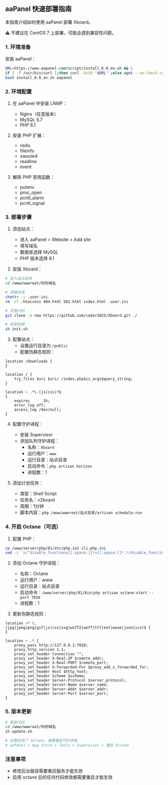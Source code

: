 ## aaPanel 快速部署指南

本指南介绍如何使用 aaPanel 部署 Xboard。

⚠️ 不建议在 CentOS 7 上部署，可能会遇到兼容性问题。

### 1. 环境准备

安装 aaPanel：
```bash
URL=https://www.aapanel.com/script/install_6.0_en.sh && \
if [ -f /usr/bin/curl ];then curl -ksSO "$URL" ;else wget --no-check-certificate -O install_6.0_en.sh "$URL";fi && \
bash install_6.0_en.sh aapanel
```

### 2. 环境配置

1. 在 aaPanel 中安装 LNMP：
   - Nginx（任意版本）
   - MySQL 5.7
   - PHP 8.1

2. 安装 PHP 扩展：
   - redis
   - fileinfo
   - swoole4
   - readline
   - event

3. 解除 PHP 禁用函数：
   - putenv
   - proc_open
   - pcntl_alarm
   - pcntl_signal

### 3. 部署步骤

1. 添加站点：
   - 进入 aaPanel > Website > Add site
   - 填写域名
   - 数据库选择 MySQL
   - PHP 版本选择 8.1

2. 安装 Xboard：
```bash
# 进入站点目录
cd /www/wwwroot/你的域名

# 清理目录
chattr -i .user.ini
rm -rf .htaccess 404.html 502.html index.html .user.ini

# 克隆代码
git clone -b new https://github.com/cedar2025/Xboard.git ./

# 安装依赖
sh init.sh
```

3. 配置站点：
   - 设置运行目录为 `/public`
   - 配置伪静态规则：
```nginx
location /downloads {
}

location / {  
    try_files $uri $uri/ /index.php$is_args$query_string;  
}

location ~ .*\.(js|css)?$
{
    expires      1h;
    error_log off;
    access_log /dev/null; 
}
```

4. 配置守护进程：
   - 安装 Supervisor
   - 添加队列守护进程：
     - 名称：`Xboard`
     - 运行用户：`www`
     - 运行目录：站点目录
     - 启动命令：`php artisan horizon`
     - 进程数：1

5. 添加计划任务：
   - 类型：Shell Script
   - 任务名：v2board
   - 周期：1分钟
   - 脚本内容：`php /www/wwwroot/站点目录/artisan schedule:run`

### 4. 开启 Octane（可选）

1. 配置 PHP：
```bash
cp /www/server/php/81/etc/php.ini cli-php.ini
sed -i 's/^disable_functions[[:space:]]*=[[:space:]]*.*/disable_functions=header,header_remove,headers_sent,http_response_code,setcookie,session_create_id,session_id,session_name,session_save_path,session_status,session_start,session_write_close,session_regenerate_id,set_time_limit/g' cli-php.ini
```

2. 添加 Octane 守护进程：
   - 名称：Octane
   - 运行用户：www
   - 运行目录：站点目录
   - 启动命令：`/www/server/php/81/bin/php artisan octane:start --port 7010`
   - 进程数：1

3. 更新伪静态规则：
```nginx
location ~* \.(jpg|jpeg|png|gif|js|css|svg|woff2|woff|ttf|eot|wasm|json|ico)$ {
}

location ~ .* {
    proxy_pass http://127.0.0.1:7010;
    proxy_http_version 1.1;
    proxy_set_header Connection "";
    proxy_set_header X-Real-IP $remote_addr;
    proxy_set_header X-Real-PORT $remote_port;
    proxy_set_header X-Forwarded-For $proxy_add_x_forwarded_for;
    proxy_set_header Host $http_host;
    proxy_set_header Scheme $scheme;
    proxy_set_header Server-Protocol $server_protocol;
    proxy_set_header Server-Name $server_name;
    proxy_set_header Server-Addr $server_addr;
    proxy_set_header Server-Port $server_port;
}
```

### 5. 版本更新

```bash
# 更新代码
cd /www/wwwroot/你的域名
sh update.sh

# 如果启用了 Octane，需要重启守护进程
# aaPanel > App Store > Tools > Supervisor > 重启 Octane
```

### 注意事项

- 修改后台路径需要重启服务才能生效
- 启用 octane 后的任何代码修改都需要重启才能生效

